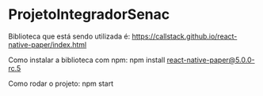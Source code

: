 # ProjetoIntegradorSenac

Biblioteca que está sendo utilizada é: 
https://callstack.github.io/react-native-paper/index.html

Como instalar a biblioteca com npm:
npm install react-native-paper@5.0.0-rc.5

Como rodar o projeto: 
npm start



